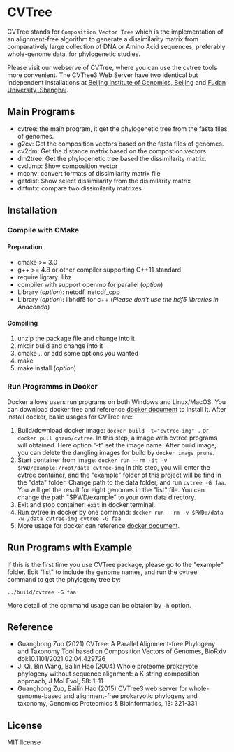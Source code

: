 # CVTree

CVTree stands for `Composition Vector Tree` which is the implementation
of an alignment-free algorithm to generate a dissimilarity matrix from
comparatively large collection of DNA or Amino Acid sequences,
preferably whole-genome data, for phylogenetic studies.

Please visit our webserve of CVTree, where you can use the cvtree tools
more convenient. The CVTree3 Web Server have two identical but independent
installations at [Beijing Institute of Genomics, Beijing](http://bigd.big.ac.cn/cvtree)
and  [Fudan University, Shanghai](http://tlife.fudan.edu.cn/cvtree).

## Main Programs

- cvtree: the main program, it get the phylogenetic tree from the fasta files of genomes.
- g2cv: Get the composition vectors based on the fasta files of genomes.
- cv2dm: Get the distance matrix based on the compostion vectors
- dm2tree: Get the phylogenetic tree based the dissimilarity matrix.
- cvdump: Show composition vector
- mconv: convert formats of dissimilarity matrix file
- getdist: Show select dissimilarity from the disimilarity matrix
- diffmtx: compare two dissimilarity matrixes

## Installation

### Compile with CMake

#### Preparation

- cmake >= 3.0
- g++ >= 4.8 or other compiler supporting C++11 standard
- require ligrary: libz
- compiler with support openmp for parallel (_option_)
- Library (_option_): netcdf, netcdf_cpp
- Library (_option_): libhdf5 for c++ (_Please don't use the hdf5 libraries in Anaconda_)

#### Compiling

1. unzip the package file and change into it
2. mkdir build and change into it
3. cmake .. or add some options you wanted
4. make
5. make install (_option_)

### Run Programms in Docker

Docker allows users run programs on both Windows and Linux/MacOS.
You can download docker free and reference [docker document](https://docs.docker.com/install/)
to install it. After install docker, basic usages for CVTree are:

1. Build/download docker image: `docker build -t="cvtree-img" .`
   or `docker pull ghzuo/cvtree`. In this step, a image with cvtree
   programs will obtained. Here option "-t" set the image name. After build
   image, you can delete the dangling images for build by `docker image prune`.
2. Start container from image:
   `docker run --rm -it -v $PWD/example:/root/data cvtree-img`
   In this step, you will enter the cvtree container, and the "example" folder
   of this project will be find in the "data" folder. Change path to the data folder,
   and run `cvtree -G faa`. You will get the result for eight genomes in the "list"
   file. You can change the path "\$PWD/example" to your own data directory.
3. Exit and stop container: `exit` in docker terminal.
4. Run cvtree in docker by one command:
   `docker run --rm -v $PWD:/data -w /data cvtree-img cvtree -G faa`
5. More usage for docker can reference [docker document](https://docs.docker.com/).

## Run Programs with Example

If this is the first time you use CVTree package, please go to the
"example" folder. Edit "list" to include the genome names, and run
the cvtree command to get the phylogeny tree by:

    ../build/cvtree -G faa

More detail of the command usage can be obtaion by `-h` option.

## Reference

- Guanghong Zuo (2021) CVTree: A Parallel Alignment-free Phylogeny
  and Taxonomy Tool based on Composition Vectors of Genomes,
  BioRxiv doi:10.1101/2021.02.04.429726
- Ji Qi, Bin Wang, Bailin Hao (2004) Whole proteome prokaryote phylogeny
  without sequence alignment: a K-string composition approach, J Mol
  Evol, 58: 1–11
- Guanghong Zuo, Bailin Hao (2015) CVTree3 web server for
  whole-genome-based and alignment-free prokaryotic phylogeny and
  taxonomy, Genomics Proteomics & Bioinformatics, 13: 321-331

## License

MIT license
